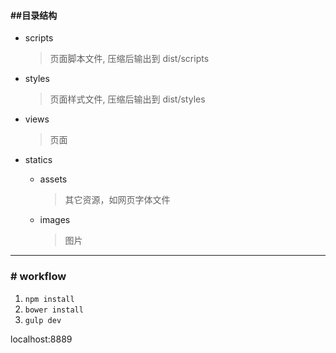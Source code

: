 

#### \#\#目录结构
- scripts

    > 页面脚本文件, 压缩后输出到 dist/scripts
- styles

    > 页面样式文件, 压缩后输出到 dist/styles
- views

    > 页面
- statics
    - assets

        > 其它资源，如网页字体文件
    - images

        > 图片

---


### \# workflow
1. `npm install`
2. `bower install`
4. `gulp dev`

localhost:8889
